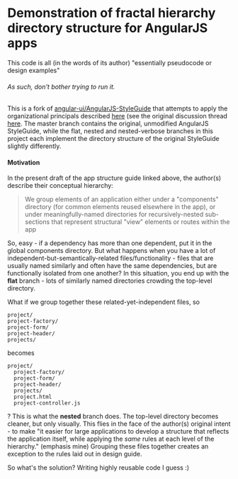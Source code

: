 Demonstration of fractal hierarchy directory structure for AngularJS apps
=============

This code is all (in the words of its author) "essentially pseudocode or design examples"

###### As such, don't bother trying to run it.

This is a fork of
[angular-ui/AngularJS-StyleGuide](https://github.com/angular-ui/AngularJS-StyleGuide) 
that attempts to apply the organizational principals described
[here](https://docs.google.com/document/d/1XXMvReO8-Awi1EZXAXS4PzDzdNvV6pGcuaF4Q9821Es/pub)
(see the original discussion thread
[here](https://github.com/yeoman/generator-angular/issues/109).
The master branch contains the original, unmodified AngularJS StyleGuide, while the flat, nested
and nested-verbose branches in this project each implement the directory structure of the original
StyleGuide slightly differently.

#### Motivation

In the present draft of the app structure guide linked above, the author(s) describe
their conceptual hierarchy:

> We group elements of an application either under a "components" directory
> (for common elements reused elsewhere in the app), or under meaningfully-named
> directories for recursively-nested sub-sections that represent structural "view"
> elements or routes within the app

So, easy - if a dependency has more than one dependent, put it in the global components
directory. But what happens when you have a lot of independent-but-semantically-related
files/functionality - files that are usually named similarly and often have the same dependencies,
but are functionally isolated from one another? In this situation, you end up with the
**flat** branch - lots of similarly named directories crowding the top-level directory.

What if we group together these related-yet-independent files, so

```
project/
project-factory/
project-form/
project-header/
projects/
```

becomes

```
project/
  project-factory/
  project-form/
  project-header/
  projects/
  project.html
  project-controller.js
```

? This is what the **nested** branch does. The top-level directory becomes cleaner, but only
visually. This flies in the face of the author(s) original intent - to make "it easier for
large applications to develop a structure that reflects the application itself, while applying
the *same* rules at each level of the hierarchy." (emphasis mine) Grouping these files together
creates an exception to the rules laid out in design guide.

So what's the solution? Writing highly reusable code I guess :)